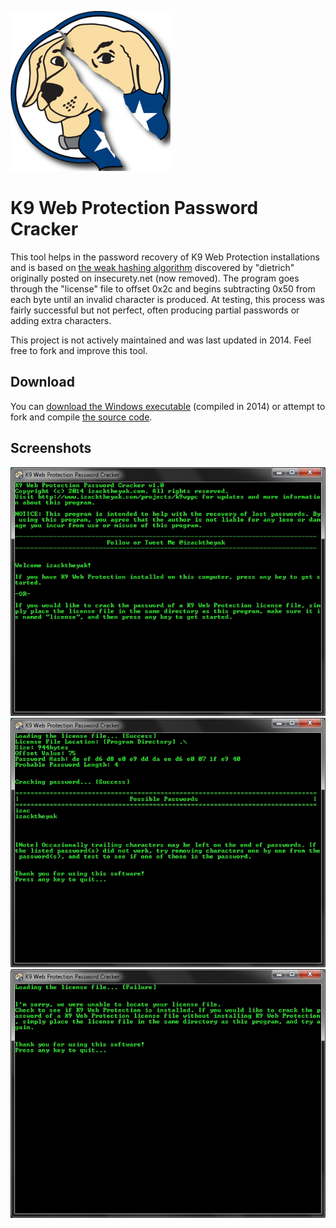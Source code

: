 ![K9 Web Protection Password Cracker Logo](k9wppc_logo.png)

# K9 Web Protection Password Cracker

This tool helps in the password recovery of K9 Web Protection installations and is based on [the weak hashing algorithm](Password-Algorithms-K9-Web-Protection-Admin-Insecurety-Research.pdf) discovered by "dietrich" originally posted on insecurety.net (now removed). The program goes through the "license" file to offset 0x2c and begins subtracting 0x50 from each byte until an invalid character is produced. At testing, this process was fairly successful but not perfect, often producing partial passwords or adding extra characters.

This project is not actively maintained and was last updated in 2014. Feel free to fork and improve this tool.

## Download

You can [download the Windows executable](K9%20Web%20Protection%20Password%20Cracker.zip) (compiled in 2014) or attempt to fork and compile [the source code](main.cpp).

## Screenshots

![K9WPPC Screenshot](screenshots/K9%20Web%20Protection%20Password%20Cracker_s1.jpg)
![K9WPPC Screenshot](screenshots/K9%20Web%20Protection%20Password%20Cracker_s2.jpg)
![K9WPPC Screenshot](screenshots/K9%20Web%20Protection%20Password%20Cracker_s3.jpg)
